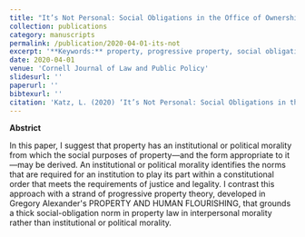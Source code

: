 ```yaml
---
title: "It’s Not Personal: Social Obligations in the Office of Ownership"
collection: publications
category: manuscripts
permalink: /publication/2020-04-01-its-not
excerpt: '**Keywords:** property, progressive property, social obligations, duguit, legal philosophy, jurisprudence, private law, law and society, contract'
date: 2020-04-01
venue: 'Cornell Journal of Law and Public Policy'
slidesurl: ''
paperurl: ''
bibtexurl: ''
citation: 'Katz, L. (2020) ‘It’s Not Personal: Social Obligations in the Office of Ownership,’ 29 Cornell Journal of Law and Public Policy 101'
---
```

**Abstrict**

In this paper, I suggest that property has an institutional or political morality from which the social purposes of property—and the form appropriate to it—may be derived. An institutional or political morality identifies the norms that are required for an institution to play its part within a constitutional order that meets the requirements of justice and legality. I contrast this approach with a strand of progressive property theory, developed in Gregory Alexander's PROPERTY AND HUMAN FLOURISHING, that grounds a thick social-obligation norm in property law in interpersonal morality rather than institutional or political morality.
